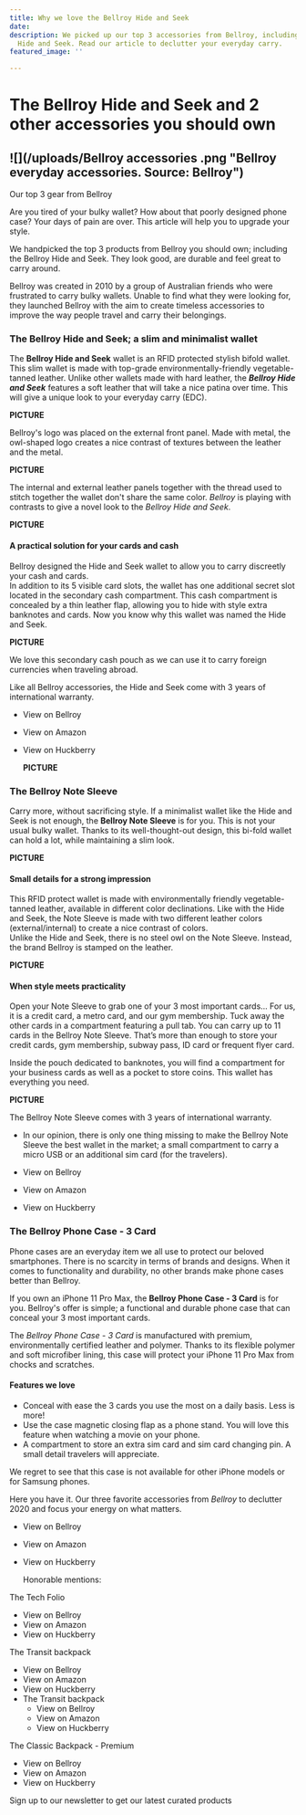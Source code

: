 ```yaml
---
title: Why we love the Bellroy Hide and Seek
date: 
description: We picked up our top 3 accessories from Bellroy, including the Bellroy
  Hide and Seek. Read our article to declutter your everyday carry.
featured_image: ''

---
```

# The Bellroy Hide and Seek and 2 other accessories you should own

## ![](/uploads/Bellroy accessories .png "Bellroy everyday accessories. Source: Bellroy")  
Our top 3 gear from Bellroy

Are you tired of your bulky wallet? How about that poorly designed phone case? Your days of pain are over. This article will help you to upgrade your style.

We handpicked the top 3 products from Bellroy you should own; including the Bellroy Hide and Seek. They look good, are durable and feel great to carry around.

Bellroy was created in 2010 by a group of Australian friends who were frustrated to carry bulky wallets. Unable to find what they were looking for, they launched Bellroy with the aim to create timeless accessories to improve the way people travel and carry their belongings.

### The Bellroy Hide and Seek; a slim and minimalist wallet

  
The **Bellroy Hide and Seek** wallet is an RFID protected stylish bifold wallet. This slim wallet is made with top-grade environmentally-friendly vegetable-tanned leather. Unlike other wallets made with hard leather, the **_Bellroy Hide and Seek_** features a soft leather that will take a nice patina over time. This will give a unique look to your everyday carry (EDC).

**PICTURE** 

Bellroy's logo was placed on the external front panel. Made with metal, the owl-shaped logo creates a nice contrast of textures between the leather and the metal.

**PICTURE** 

The internal and external leather panels together with the thread used to stitch together the wallet don't share the same color. _Bellroy_ is playing with contrasts to give a novel look to the _Bellroy_ _Hide and Seek_.

**PICTURE** 

#### A practical solution for your cards and cash

Bellroy designed the Hide and Seek wallet to allow you to carry discreetly your cash and cards.  
In addition to its 5 visible card slots, the wallet has one additional secret slot located in the secondary cash compartment. This cash compartment is concealed by a thin leather flap, allowing you to hide with style extra banknotes and cards. Now you know why this wallet was named the Hide and Seek.

**PICTURE** 

We love this secondary cash pouch as we can use it to carry foreign currencies when traveling abroad.

Like all Bellroy accessories, the Hide and Seek come with 3 years of international warranty.

* View on Bellroy
* View on Amazon
* View on Huckberry

    
    
  **PICTURE** 

### The Bellroy Note Sleeve

  
Carry more, without sacrificing style. If a minimalist wallet like the Hide and Seek is not enough, the **Bellroy Note Sleeve** is for you. This is not your usual bulky wallet. Thanks to its well-thought-out design, this bi-fold wallet can hold a lot, while maintaining a slim look.

**PICTURE** 

#### Small details for a strong impression

  
This RFID protect wallet is made with environmentally friendly vegetable-tanned leather, available in different color declinations. Like with the Hide and Seek, the Note Sleeve is made with two different leather colors (external/internal) to create a nice contrast of colors.   
Unlike the Hide and Seek, there is no steel owl on the Note Sleeve. Instead, the brand Bellroy is stamped on the leather.

**PICTURE** 

#### When style meets practicality

  
Open your Note Sleeve to grab one of your 3 most important cards... For us, it is a credit card, a metro card, and our gym membership. Tuck away the other cards in a compartment featuring a pull tab. You can carry up to 11 cards in the Bellroy Note Sleeve. That’s more than enough to store your credit cards, gym membership, subway pass, ID card or frequent flyer card.

Inside the pouch dedicated to banknotes, you will find a compartment for your business cards as well as a pocket to store coins. This wallet has everything you need. 

**PICTURE**   
  
The Bellroy Note Sleeve comes with 3 years of international warranty.

* In our opinion, there is only one thing missing to make the Bellroy Note Sleeve the best wallet in the market; a small compartment to carry a micro USB or an additional sim card (for the travelers).


* View on Bellroy
* View on Amazon
* View on Huckberry

### The Bellroy Phone Case - 3 Card

  
Phone cases are an everyday item we all use to protect our beloved smartphones. There is no scarcity in terms of brands and designs. When it comes to functionality and durability, no other brands make phone cases better than Bellroy.

If you own an iPhone 11 Pro Max, the **Bellroy Phone Case - 3 Card** is for you. Bellroy's offer is simple; a functional and durable phone case that can conceal your 3 most important cards.

The _Bellroy Phone Case - 3 Card_ is manufactured with premium, environmentally certified leather and polymer. Thanks to its flexible polymer and soft microfiber lining, this case will protect your iPhone 11 Pro Max from chocks and scratches.

#### Features we love

* Conceal with ease the 3 cards you use the most on a daily basis. Less is more!
* Use the case magnetic closing flap as a phone stand. You will love this feature when watching a movie on your phone.
* A compartment to store an extra sim card and sim card changing pin. A small detail travelers will appreciate.

We regret to see that this case is not available for other iPhone models or for Samsung phones.

Here you have it. Our three favorite accessories from _Bellroy_ to declutter 2020 and focus your energy on what matters.

* View on Bellroy
* View on Amazon
* View on Huckberry

    
  Honorable mentions:

The Tech Folio

* View on Bellroy
* View on Amazon
* View on Huckberry

The Transit backpack

* View on Bellroy
* View on Amazon
* View on Huckberry
* The Transit backpack
  * View on Bellroy
  * View on Amazon
  * View on Huckberry

The Classic Backpack - Premium 

* View on Bellroy
* View on Amazon
* View on Huckberry

Sign up to our newsletter to get our latest curated products